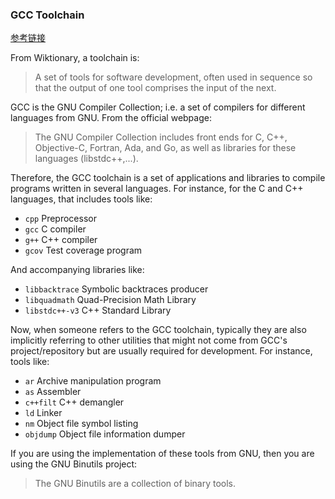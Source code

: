 ### GCC Toolchain
[参考链接](https://stackoverflow.com/questions/50307733/what-is-a-gcc-toolchain)

From Wiktionary, a toolchain is:

> A set of tools for software development, often used in sequence so that the output of one tool comprises the input of the next.

GCC is the GNU Compiler Collection; i.e. a set of compilers for different languages from GNU. From the official webpage:

> The GNU Compiler Collection includes front ends for C, C++, Objective-C, Fortran, Ada, and Go, as well as libraries for these languages (libstdc++,...).

Therefore, the GCC toolchain is a set of applications and libraries to compile programs written in several languages. For instance, for the C and C++ languages, that includes tools like:

- `cpp` Preprocessor
- `gcc` C compiler
- `g++` C++ compiler
- `gcov` Test coverage program

And accompanying libraries like:
- `libbacktrace` Symbolic backtraces producer
- `libquadmath` Quad-Precision Math Library
- `libstdc++-v3` C++ Standard Library

Now, when someone refers to the GCC toolchain, typically they are also implicitly referring to other utilities that might not come from GCC's project/repository but are usually required for development. For instance, tools like:

- `ar` Archive manipulation program
- `as` Assembler
- `c++filt` C++ demangler
- `ld` Linker
- `nm` Object file symbol listing
- `objdump` Object file information dumper

If you are using the implementation of these tools from GNU, then you are using the GNU Binutils project:

> The GNU Binutils are a collection of binary tools.